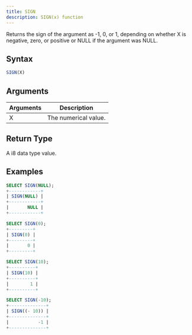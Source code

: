 ```yaml
---
title: SIGN
description: SIGN(x) function
---
```


Returns the sign of the argument as -1, 0, or 1, depending on whether X is negative, zero, or positive or NULL if the argument was NULL.

## Syntax

```sql
SIGN(X)
```

## Arguments

| Arguments | Description          |
| --------- | -------------------- |
| X         | The numerical value. |

## Return Type

A i8 data type value.

## Examples

```sql
SELECT SIGN(NULL);
+------------+
| SIGN(NULL) |
+------------+
|       NULL |
+------------+

SELECT SIGN(0);
+---------+
| SIGN(0) |
+---------+
|       0 |
+---------+

SELECT SIGN(10);
+----------+
| SIGN(10) |
+----------+
|        1 |
+----------+

SELECT SIGN(-10);
+--------------+
| SIGN((- 10)) |
+--------------+
|           -1 |
+--------------+

```
